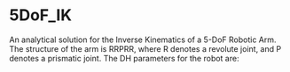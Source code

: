 # 5DoF_IK
An analytical solution for the Inverse Kinematics of a 5-DoF Robotic Arm.
The structure of the arm is RRPRR, where R denotes a revolute joint, and P denotes a prismatic joint. The DH parameters for the robot are:
